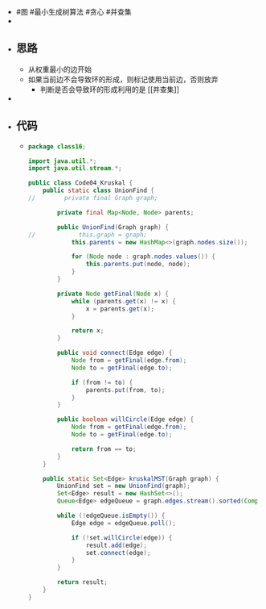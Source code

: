 - #图 #最小生成树算法 #贪心 #并查集
-
- ## 思路
	- 从权重最小的边开始
	- 如果当前边不会导致环的形成，则标记使用当前边，否则放弃
		- 判断是否会导致环的形成利用的是 [[并查集]]
-
- ## 代码
	- ```java
	  package class16;
	  
	  import java.util.*;
	  import java.util.stream.*;
	  
	  public class Code04_Kruskal {
	      public static class UnionFind {
	  //        private final Graph graph;
	  
	          private final Map<Node, Node> parents;
	  
	          public UnionFind(Graph graph) {
	  //            this.graph = graph;
	              this.parents = new HashMap<>(graph.nodes.size());
	  
	              for (Node node : graph.nodes.values()) {
	                  this.parents.put(node, node);
	              }
	          }
	  
	          private Node getFinal(Node x) {
	              while (parents.get(x) != x) {
	                  x = parents.get(x);
	              }
	  
	              return x;
	          }
	  
	          public void connect(Edge edge) {
	              Node from = getFinal(edge.from);
	              Node to = getFinal(edge.to);
	  
	              if (from != to) {
	                  parents.put(from, to);
	              }
	          }
	  
	          public boolean willCircle(Edge edge) {
	              Node from = getFinal(edge.from);
	              Node to = getFinal(edge.to);
	  
	              return from == to;
	          }
	      }
	  
	      public static Set<Edge> kruskalMST(Graph graph) {
	          UnionFind set = new UnionFind(graph);
	          Set<Edge> result = new HashSet<>();
	          Queue<Edge> edgeQueue = graph.edges.stream().sorted(Comparator.comparingInt(e -> e.weight)).collect(Collectors.toCollection(LinkedList::new));
	  
	          while (!edgeQueue.isEmpty()) {
	              Edge edge = edgeQueue.poll();
	  
	              if (!set.willCircle(edge)) {
	                  result.add(edge);
	                  set.connect(edge);
	              }
	          }
	  
	          return result;
	      }
	  }
	  
	  ```